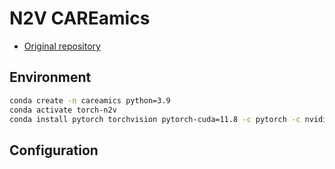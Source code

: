 # N2V CAREamics

- [Original repository](https://github.com/CAREamics/careamics)


## Environment

```bash
conda create -n careamics python=3.9
conda activate torch-n2v
conda install pytorch torchvision pytorch-cuda=11.8 -c pytorch -c nvidia
```

## Configuration
